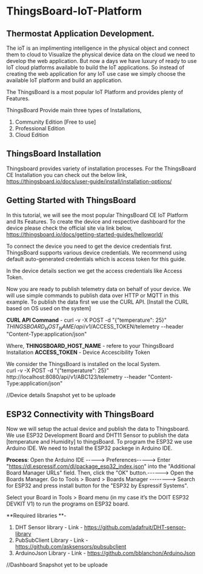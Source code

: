 # ThingsBoard-IoT-Platform
## Thermostat Application Development.

The ioT is an implimenting intelligence in the physical object and connect them to cloud to Visualize the physical device data on the cloud we need to develop the web application.
But now a days we have luxury of ready to use IoT cloud platforms available to build the IoT applications.
So instead of creating the web application for any IoT use case we simply choose the available IoT platform and build an application.

The ThingsBoard is a most popular IoT Platform and provides plenty of Features.

ThingsBoard Provide main three types of Installations,
1. Community Edition [Free to use]
2. Professional Edition
3. Cloud Edition 

## ThingsBoard Installation

Thingsboard provides variety of installation processes.
For the ThingsBoard CE Installation you can check out the below link,
https://thingsboard.io/docs/user-guide/install/installation-options/ 

## Getting Started with ThingsBoard

In this tutorial, we will see the most popular ThingsBoard CE IoT Platform and Its Features.
To create the device and respective dashboard for the device please check the official site via link below,
https://thingsboard.io/docs/getting-started-guides/helloworld/

To connect the device you need to get the device credentials first. ThingsBoard supports various device credentials.
We recommend using default auto-generated credentials which is access token for this guide.

In the device details section we get the access credentials like Access Token.

Now you are ready to publish telemetry data on behalf of your device. 
We will use simple commands to publish data over HTTP or MQTT in this example.
To publish the data first we use the CURL API. [Install the CURL based on OS used on the system]

**CURL API Command** -
curl -v -X POST -d "{\"temperature\": 25}" $THINGSBOARD_HOST_NAME/api/v1/$ACCESS_TOKEN/telemetry --header "Content-Type:application/json"

Where, 
	**THINGSBOARD_HOST_NAME** - refere to your ThingsBoard Installation
	**ACCESS_TOKEN** - Device Accescibility Token
  
We consider the ThingsBoard is installed on the local System.	
curl -v -X POST -d "{\"temperature\": 25}" http://localhost:8080/api/v1/ABC123/telemetry --header "Content-Type:application/json"

//Device details Snapshot yet to be uploade


## ESP32 Connectivity with ThingsBoard

Now we will setup the actual device and publish the data to Thingsboard.
We use ESP32 Development Board and DHT11 Sensor to publish the data [temperature and Humidity] to thingsBoard.
To program the ESP32 we use Arduino IDE.
We need to Install the ESP32 packege in Arduino IDE.

**Process**:
Open the Arduino IDE -----> Preferences-----> Enter "https://dl.espressif.com/dl/package_esp32_index.json" into the "Additional Board Manager URLs" field. Then, click the "OK" button.------> Open the Boards Manager. Go to Tools > Board > Boards Manager --------> Search for ESP32 and press install button for the "ESP32 by Espressif Systems".

Select your Board in Tools > Board menu (in my case it’s the DOIT ESP32 DEVKIT V1) to run the programs on ESP32 board.
 

**Required libraries **-
1. DHT Sensor library - Link - https://github.com/adafruit/DHT-sensor-library
2. PubSubClient Library - Link - https://github.com/asksensors/pubsubclient
3. ArduinoJson Library - Link - https://github.com/bblanchon/ArduinoJson


//Dashboard Snapshot yet to be uploade














